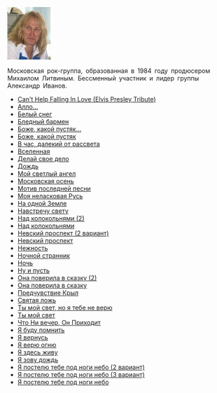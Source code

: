 ![](aleksandr_ivanov_rondo.jpg)

Московская рок-группа, образованная в 1984 году продюсером Михаилом Литвиным. Бессменный участник и лидер группы Александр Иванов.

* [Can't Help Falling In Love (Elvis Presley Tribute)](Can't%20Help%20Falling%20In%20Love%20(Elvis%20Presley%20Tribute).md)
* [Алло...](Алло....md)
* [Белый снег](Белый%20снег.md)
* [Бледный бармен](Бледный%20бармен.md)
* [Боже, какой пустяк...](Боже,%20какой%20пустяк....md)
* [Боже, какой пустяк](Боже,%20какой%20пустяк.md)
* [В час, далекий от рассвета](В%20час,%20далекий%20от%20рассвета.md)
* [Вселенная](Вселенная.md)
* [Делай свое дело](Делай%20свое%20дело.md)
* [Дождь](Дождь.md)
* [Мой светлый ангел](Мой%20светлый%20ангел.md)
* [Московская осень](Московская%20осень.md)
* [Мотив последней песни](Мотив%20последней%20песни.md)
* [Моя неласковая Русь](Моя%20неласковая%20Русь.md)
* [На одной Земле](На%20одной%20Земле.md)
* [Навстречу свету](Навстречу%20свету.md)
* [Над колокольнями (2)](Над%20колокольнями%20(2).md)
* [Над колокольнями](Над%20колокольнями.md)
* [Невский проспект (2 вариант)](Невский%20проспект%20(2%20вариант).md)
* [Невский проспект](Невский%20проспект.md)
* [Нежность](Нежность.md)
* [Ночной странник](Ночной%20странник.md)
* [Ночь](Ночь.md)
* [Ну и пусть](Ну%20и%20пусть.md)
* [Она поверила в сказку (2)](Она%20поверила%20в%20сказку%20(2).md)
* [Она поверила в сказку](Она%20поверила%20в%20сказку.md)
* [Предчувствие Крыл](Предчувствие%20Крыл.md)
* [Святая ложь](Святая%20ложь.md)
* [Ты мой свет, но я тебе не верю](Ты%20мой%20свет,%20но%20я%20тебе%20не%20верю.md)
* [Ты мой свет](Ты%20мой%20свет.md)
* [Чтo Ни вeчep, Oн Пpиxoдит](Чтo%20Ни%20вeчep,%20Oн%20Пpиxoдит.md)
* [Я буду помнить](Я%20буду%20помнить.md)
* [Я вернусь](Я%20вернусь.md)
* [Я верю огню](Я%20верю%20огню.md)
* [Я здесь живу](Я%20здесь%20живу.md)
* [Я зову дождь](Я%20зову%20дождь.md)
* [Я постелю тебе под ноги небо (2 вариант)](Я%20постелю%20тебе%20под%20ноги%20небо%20(2%20вариант).md)
* [Я постелю тебе под ноги небо (3 вариант)](Я%20постелю%20тебе%20под%20ноги%20небо%20(3%20вариант).md)
* [Я постелю тебе под ноги небо](Я%20постелю%20тебе%20под%20ноги%20небо.md)